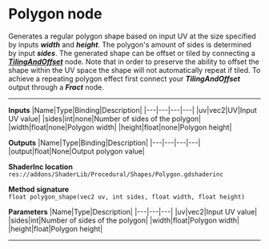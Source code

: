 # Polygon node
Generates a regular polygon shape based on input UV at the size specified by inputs <b><i>width</i></b> and <b><i>height</i></b>. The polygon's amount of sides is determined by input <b><i>sides</i></b>. The generated shape can be offset or tiled by connecting a <b><i>[TilingAndOffset](/documentation/Nodes/UV/TilingAndOffset.md)</i></b> node. Note that in order to preserve the ability to offset the shape within the UV space the shape will not automatically repeat if tiled. To achieve a repeating polygon effect first connect your <b><i>TilingAndOffset</i></b> output through a <b><i>Fract</i></b> node.
<hr>

**Inputs**
|Name|Type|Binding|Description|
|---|---|---|---|
|uv|vec2|UV|Input UV value|
|sides|int|none|Number of sides of the polygon|
|width|float|none|Polygon width|
|height|float|none|Polygon height|
  
**Outputs**
|Name|Type|Binding|Description|
|---|---|---|---|
|output|float|None|Output polygon value|

**ShaderInc location**
<br>`res://addons/ShaderLib/Procedural/Shapes/Polygon.gdshaderinc`

**Method signature**
<br>`float polygon_shape(vec2 uv, int sides, float width, float height)`

**Parameters**
|Name|Type|Description|
|---|---|---|
|uv|vec2|Input UV value|
|sides|int|Number of sides of the polygon|
|width|float|Polygon width|
|height|float|Polygon height|
___